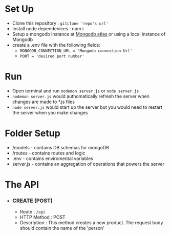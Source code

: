 # Set Up
- Clone this repository : `gitclone 'repo's url'`
- Install node dependenices : npm i
- Setup a mongodb instance at <a href="https://cloud.mongodb.com/"> Mongodb atlas </a> or using a local instance of Mongodb 
- create a .env file with the following fields:
    - `MONGODB_CONNECTION_URL = 'Mongodb connection Url'`
    - `PORT = 'desired port number'`

# Run
 - Open terminal and run `nodemon server.js` or `node server.js`
 - `nodemon server.js` would authomatically refresh the server when changes are made to *.js files
 - `node server.js`  would start up the server but you would need to restart the server when you make changes

 # Folder Setup
 - /models - contains DB schemas for mongoDB
 - /routes - contains routes and logic
 - .env - contains enviromental variables
 - server.js - contains an aggregation of operations that powers the server


# The  API
- ### CREATE (POST)
    - Route : `/api`
    - HTTP Method : POST
    - Description : This method creates a new product. The request body should contain the name of the 'person'